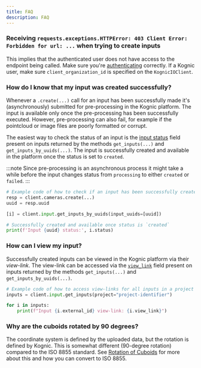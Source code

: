 ```yaml
---
title: FAQ
description: FAQ
---
```



### Receiving `requests.exceptions.HTTPError: 403 Client Error: Forbidden for url: ...` when trying to create inputs

This implies that the authenticated user does not have access to the endpoint being called. Make sure you're [authenticating](../kognic-apis#authentication) correctly. If a Kognic user, make sure `client_organization_id` is specified on the `KognicIOClient`.


### How do I know that my input was created successfully?

Whenever a `.create(...)` call for an input has been successfully made it's (asynchronously) submitted for pre-processing in the Kognic platform. The input is available only once the pre-processing has been successfully executed. However, pre-processing can also fail, for example if the pointcloud or image files are poorly formatted or corrupt. 

The easiest way to check the status of an input is the [input status](./working_with_scenes_and_inputs#input-status) field present on inputs returned by the methods `get_inputs(...)` and `get_inputs_by_uuids(...)`. The input is successfully created and available in the platform once the status is set to `created`. 

:::note
Since pre-processing is an asynchronous process it might take a while before the input changes status from `processing` to either `created` or `failed`. 
:::

```python
# Example code of how to check if an input has been successfully created
resp = client.cameras.create(...)
uuid = resp.uuid

[i] = client.input.get_inputs_by_uuids(input_uuids=[uuid])

# Successfully created and available once status is `created`
print(f'Input {uuid} status:', i.status)
```

### How can I view my input?

Successfully created inputs can be viewed in the Kognic platform via their *view-link*. The view-link can be accessed via the [`view_link`](./working_with_scenes_and_inputs#response) field present on inputs returned by the methods `get_inputs(...)` and `get_inputs_by_uuids(...)`.


```python
# Example code of how to access view-links for all inputs in a project
inputs = client.input.get_inputs(project="project-identifier")

for i in inputs:
    print(f"Input {i.external_id} view-link: {i.view_link}")
```


### Why are the cuboids rotated by 90 degrees?

The coordinate system is defined by the uploaded data, but the rotation is defined by Kognic. This is somewhat
different (90-degree rotation) compared to the ISO 8855 standard. 
See [Rotation of Cuboids](../openlabel/openlabel-format.md#rotation-of-cuboids) for more about this and how you can 
convert to ISO 8855.